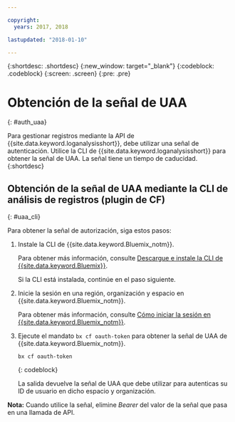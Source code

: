 ```yaml
---

copyright:
  years: 2017, 2018

lastupdated: "2018-01-10"

---
```



{:shortdesc: .shortdesc}
{:new_window: target="_blank"}
{:codeblock: .codeblock}
{:screen: .screen}
{:pre: .pre}


# Obtención de la señal de UAA
{: #auth_uaa}

Para gestionar registros mediante la API de {{site.data.keyword.loganalysisshort}}, debe utilizar una señal de autenticación. Utilice la CLI de {{site.data.keyword.loganalysisshort}} para obtener la señal de UAA. La señal tiene un tiempo de caducidad. 
{:shortdesc}

		
## Obtención de la señal de UAA mediante la CLI de análisis de registros (plugin de CF)
{: #uaa_cli}


Para obtener la señal de autorización, siga estos pasos:

1. Instale la CLI de {{site.data.keyword.Bluemix_notm}}.

   Para obtener más información, consulte [Descargue e instale la CLI de {{site.data.keyword.Bluemix}}](/docs/cli/reference/bluemix_cli/download_cli.html#download_install).
   
   Si la CLI está instalada, continúe en el paso siguiente.
    
2. Inicie la sesión en una región, organización y espacio en {{site.data.keyword.Bluemix_notm}}. 

    Para obtener más información, consulte [Cómo iniciar la sesión en {{site.data.keyword.Bluemix_notm}}](/docs/services/CloudLogAnalysis/qa/cli_qa.html#login).
	
3. Ejecute el mandato `bx cf oauth-token` para obtener la señal de UAA de {{site.data.keyword.Bluemix_notm}}.

    ```
	bx cf oauth-token
	```
	{: codeblock}
	
	La salida devuelve la señal de UAA que debe utilizar para autenticas su ID de usuario en dicho espacio y organización.
	

**Nota:** Cuando utilice la señal, elimine *Bearer* del valor de la señal que pasa en una llamada de API.
